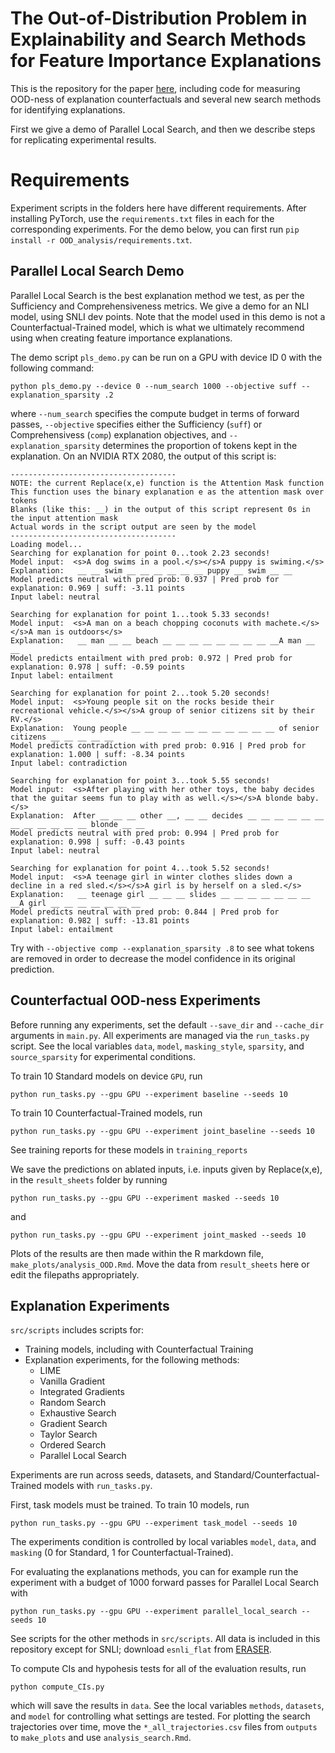 # The Out-of-Distribution Problem in Explainability and Search Methods for Feature Importance Explanations

This is the repository for the paper [here](https://arxiv.org/abs/2106.00786), including code for measuring OOD-ness of explanation counterfactuals and several new search methods for identifying explanations.

First we give a demo of Parallel Local Search, and then we describe steps for replicating experimental results.

# Requirements

Experiment scripts in the folders here have different requirements. After installing PyTorch, use the `requirements.txt` files in each for the corresponding experiments. For the demo below, you can first run `pip install -r OOD_analysis/requirements.txt`.

## Parallel Local Search Demo

Parallel Local Search is the best explanation method we test, as per the Sufficiency and Comprehensiveness metrics. We give a demo for an NLI model, using SNLI dev points. Note that the model used in this demo is not a Counterfactual-Trained model, which is what we ultimately recommend using when creating feature importance explanations. 

The demo script `pls_demo.py` can be run on a GPU with device ID 0 with the following command:

`python pls_demo.py --device 0 --num_search 1000 --objective suff --explanation_sparsity .2`

where `--num_search` specifies the compute budget in terms of forward passes, `--objective` specifies either the Sufficiency (`suff`) or Comprehensivess (`comp`) explanation objectives, and `--explanation_sparsity` determines the proportion of tokens kept in the explanation. On an NVIDIA RTX 2080, the output of this script is:

```
-------------------------------------
NOTE: the current Replace(x,e) function is the Attention Mask function
This function uses the binary explanation e as the attention mask over tokens
Blanks (like this: __) in the output of this script represent 0s in the input attention mask
Actual words in the script output are seen by the model
-------------------------------------
Loading model...
Searching for explanation for point 0...took 2.23 seconds!
Model input:  <s>A dog swims in a pool.</s></s>A puppy is swiming.</s>
Explanation:   __ __ swim __ __ __ __ __ __ puppy __ swim __ __
Model predicts neutral with pred prob: 0.937 | Pred prob for explanation: 0.969 | suff: -3.11 points
Input label: neutral

Searching for explanation for point 1...took 5.33 seconds!
Model input:  <s>A man on a beach chopping coconuts with machete.</s></s>A man is outdoors</s>
Explanation:   __ man __ __ beach __ __ __ __ __ __ __ __ __A man __ __
Model predicts entailment with pred prob: 0.972 | Pred prob for explanation: 0.978 | suff: -0.59 points
Input label: entailment

Searching for explanation for point 2...took 5.20 seconds!
Model input:  <s>Young people sit on the rocks beside their recreational vehicle.</s></s>A group of senior citizens sit by their RV.</s>
Explanation:  Young people __ __ __ __ __ __ __ __ __ __ __ of senior citizens __ __ __ __ __
Model predicts contradiction with pred prob: 0.916 | Pred prob for explanation: 1.000 | suff: -8.34 points
Input label: contradiction

Searching for explanation for point 3...took 5.55 seconds!
Model input:  <s>After playing with her other toys, the baby decides that the guitar seems fun to play with as well.</s></s>A blonde baby.</s>
Explanation:  After __ __ __ other __, __ __ decides __ __ __ __ __ __ __ __ __ __ __ __ blonde __ __
Model predicts neutral with pred prob: 0.994 | Pred prob for explanation: 0.998 | suff: -0.43 points
Input label: neutral

Searching for explanation for point 4...took 5.52 seconds!
Model input:  <s>A teenage girl in winter clothes slides down a decline in a red sled.</s></s>A girl is by herself on a sled.</s>
Explanation:   __ teenage girl __ __ __ slides __ __ __ __ __ __ __ __A girl __ __ __ __ __ __ __
Model predicts neutral with pred prob: 0.844 | Pred prob for explanation: 0.982 | suff: -13.81 points
Input label: entailment

```

Try with `--objective comp --explanation_sparsity .8` to see what tokens are removed in order to decrease the model confidence in its original prediction. 

## Counterfactual OOD-ness Experiments

Before running any experiments, set the default `--save_dir` and `--cache_dir` arguments in `main.py`. All experiments are managed via the `run_tasks.py` script. See the local variables `data`, `model`, `masking_style`, `sparsity`, and `source_sparsity` for experimental conditions.

To train 10 Standard models on device `GPU`, run

`python run_tasks.py --gpu GPU --experiment baseline --seeds 10`

To train 10 Counterfactual-Trained models, run

`python run_tasks.py --gpu GPU --experiment joint_baseline --seeds 10`

See training reports for these models in `training_reports`

We save the predictions on ablated inputs, i.e. inputs given by Replace(x,e), in the `result_sheets` folder by running

`python run_tasks.py --gpu GPU --experiment masked --seeds 10`

and

`python run_tasks.py --gpu GPU --experiment joint_masked --seeds 10`

Plots of the results are then made within the R markdown file, `make_plots/analysis_OOD.Rmd`. Move the data from `result_sheets` here or edit the filepaths appropriately.

## Explanation Experiments

`src/scripts` includes scripts for:

- Training models, including with Counterfactual Training
- Explanation experiments, for the following methods:
    - LIME
    - Vanilla Gradient
    - Integrated Gradients
    - Random Search
    - Exhaustive Search
    - Gradient Search
    - Taylor Search
    - Ordered Search
    - Parallel Local Search

Experiments are run across seeds, datasets, and Standard/Counterfactual-Trained models with `run_tasks.py`.

First, task models must be trained. To train 10 models, run

`python run_tasks.py --gpu GPU --experiment task_model --seeds 10 `

The experiments condition is controlled by local variables `model`, `data`, and `masking` (0 for Standard, 1 for Counterfactual-Trained).

For evaluating the explanations methods, you can for example run the experiment with a budget of 1000 forward passes for Parallel Local Search with

`python run_tasks.py --gpu GPU --experiment parallel_local_search --seeds 10 `

See scripts for the other methods in `src/scripts`. All data is included in this repository except for SNLI; download `esnli_flat` from [ERASER](https://www.eraserbenchmark.com/).

To compute CIs and hypohesis tests for all of the evaluation results, run

`python compute_CIs.py`

which will save the results in `data`. See the local variables `methods`, `datasets`, and `model` for controlling what settings are tested. For plotting the search trajectories over time, move the `*_all_trajectories.csv` files from `outputs` to `make_plots` and use `analysis_search.Rmd`.
